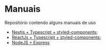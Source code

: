 # Manuais
Repositório contendo alguns manuais de uso
<ul>
 <li><a href="https://github.com/jorgelgf/Manuais/tree/main/Create-NextJS">Nextjs + Typescript + styled-components</a>;</li>
 <li><a href="https://github.com/jorgelgf/Manuais/tree/main/ReactJs-TS-SC">ReactJs + Typescript + styled-components</a>;</li>
 <li><a href="https://github.com/jorgelgf/Manuais/tree/main/Base-NodeJs-Express">NodeJS + Express </a></li>
</ul>

